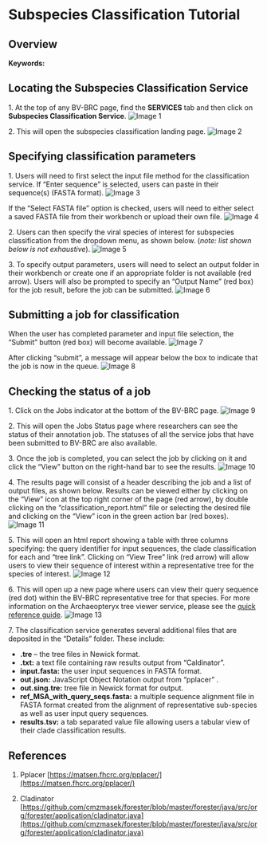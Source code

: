 # Subspecies Classification Tutorial

## Overview

**Keywords:** 

## Locating the Subspecies Classification Service

1\. At the top of any BV-BRC page, find the **SERVICES** tab and then click on **Subspecies Classification Service**.
![Image 1](images/subspecies-1.png) 

2\. This will open the subspecies classification landing page.
![Image 2](images/subspecies-2.png) 

## Specifying classification parameters

1\. Users will need to first select the input file method for the classification service. If “Enter sequence” is selected, users can paste in their sequence(s) (FASTA format).
![Image 3](images/subspecies-3.png) 

If the “Select FASTA file” option is checked, users will need to either select a saved FASTA file from their workbench or upload their own file.
![Image 4](images/subspecies-4.png)

2\. Users can then specify the viral species of interest for subspecies classification from the dropdown menu, as shown below. (*note: list shown below is not exhaustive*).
![Image 5](images/subspecies-5.png)

3\. To specify output parameters, users will need to select an output folder in their workbench or create one if an appropriate folder is not available (red arrow). Users will also be prompted to specify an “Output Name” (red box) for the job result, before the job can be submitted.
![Image 6](images/subspecies-6.png)

## Submitting a job for classification

When the user has completed parameter and input file selection, the “Submit” button (red box) will become available.
![Image 7](images/subspecies-7.png)

After clicking “submit”, a message will appear below the box to indicate that the job is now in the queue.
![Image 8](images/subspecies-8.png)

## Checking the status of a job

1\. Click on the Jobs indicator at the bottom of the BV-BRC page.
![Image 9](images/subspecies-9.png)

2\. This will open the Jobs Status page where researchers can see the status of their annotation job. The statuses of all the service jobs that have been submitted to BV-BRC are also available.

3\. Once the job is completed, you can select the job by clicking on it and click the “View” button on the right-hand bar to see the results.
![Image 10](images/subspecies-10.png)

4\. The results page will consist of a header describing the job and a list of output files, as shown below. Results can be viewed either by clicking on the “View” icon at the top right corner of the page (red arrow), by double clicking on the “classification_report.html” file or selecting the desired file and clicking on the “View” icon in the green action bar (red boxes).
![Image 11](images/subspecies-11.png)

5\. This will open an html report showing a table with three columns specifying: the query identifier for input sequences, the clade classification for each and “tree link”. Clicking on “View Tree” link (red arrow) will allow users to view their sequence of interest within a representative tree for the species of interest.
![Image 12](images/subspecies-12.png)

6\. This will open up a new page where users can view their query sequence (red dot) within the BV-BRC representative tree for that species. For more information on the Archaeopteryx tree viewer service, please see the [quick reference guide](https://www.bv-brc.org/docs/quick_references/services/archaeopteryx.html).
![Image 13](images/subspecies-13.png)

7\. The classification service generates several additional files that are deposited in the “Details”  folder. These include:

* **.tre** – the tree files in Newick format.
* **.txt:** a text file containing raw results output from “Caldinator”.
*	**input.fasta:** the user input sequences in FASTA format.
*	**out.json:** JavaScript Object Notation output from “pplacer” .
*	**out.sing.tre:** tree file in Newick format for output. 
*	**ref_MSA_with_query_seqs.fasta:** a multiple sequence alignment file in FASTA format created from the alignment of representative sub-species as well as user input query sequences. 
*	**results.tsv:** a tab separated value file allowing users a tabular view of their clade classification results. 

## References
1.  Pplacer
    [https://matsen.fhcrc.org/pplacer/](https://matsen.fhcrc.org/pplacer/)

2.  Cladinator
    [https://github.com/cmzmasek/forester/blob/master/forester/java/src/org/forester/application/cladinator.java](https://github.com/cmzmasek/forester/blob/master/forester/java/src/org/forester/application/cladinator.java)